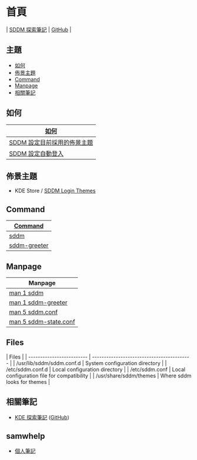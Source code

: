 

# 首頁

| [SDDM 探索筆記](https://samwhelp.github.io/note-about-sddm/) | [GitHub](https://github.com/samwhelp/note-about-sddm) |


## 主題

* [如何](#如何)
* [佈景主題](#佈景主題)
* [Command](#command)
* [Manpage](#manpage)
* [相關筆記](#相關筆記)


## 如何

| [如何](https://samwhelp.github.io/note-about-sddm/read/howto.html) |
| --- |
| [SDDM 設定目前採用的佈景主題](https://samwhelp.github.io/note-about-sddm/read/howto/config-current-theme.html) |
| [SDDM 設定自動登入](https://samwhelp.github.io/note-about-sddm/read/howto/config-auto-login.html) |


## 佈景主題

* KDE Store / [SDDM Login Themes](https://store.kde.org/browse?cat=101&ord=latest)


## Command

| [Command](https://samwhelp.github.io/note-about-sddm/read/command.html) |
| --- |
| [sddm](https://samwhelp.github.io/note-about-sddm/read/command/sddm.html) |
| [sddm-greeter](https://samwhelp.github.io/note-about-sddm/read/command/sddm-greeter.html) |


## Manpage

| Manpage |
| --- |
| [man 1 sddm](https://manpages.debian.org/stable/sddm/sddm.1.en.html) |
| [man 1 sddm-greeter](https://manpages.debian.org/stable/sddm/sddm-greeter.1.en.html) |
| [man 5 sddm.conf](https://manpages.debian.org/stable/sddm/sddm.conf.5.en.html) |
| [man 5 sddm-state.conf](https://manpages.debian.org/stable/sddm/sddm-state.conf.5.en.html) |


## Files

| Files |
| ------------------------- | ------------------------------------------ |
| /usr/lib/sddm/sddm.conf.d | System configuration directory             |
| /etc/sddm.conf.d          | Local configuration directory              |
| /etc/sddm.conf            | Local configuration file for compatibility |
| /usr/share/sddm/themes    | Where sddm looks for themes                |




## 相關筆記

* [KDE 探索筆記](https://samwhelp.github.io/note-about-kde/) ([GitHub](https://github.com/samwhelp/note-about-kde/))


## samwhelp

* [個人筆記](https://samwhelp.github.io/book/)
